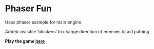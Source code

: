<h1>Phaser Fun</h1>
<p>Uses phaser example for main engine<p>
<p>Added invisible 'blockers' to change direction of enemies to aid pathing</p>
<p><b>Play the game <a href="https://philaturner.github.io/phaser-fun/">here</a></b></p>
